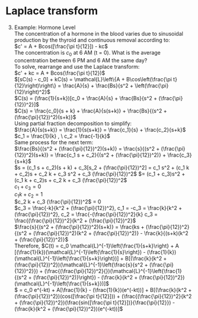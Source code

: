 # Laplace transform
3. Example: Hormone Level \
The concentration of a hormone in the blood varies due to sinusoidal production by the thyroid and continuous removal according to: \
$c' = A + Bcos([\frac{\pi t}{12}]) - kc$  \
The concentration is $c_0$ at 6 AM (t = 0). What is the average concentration between 6 PM and 6 AM the same day? \
To solve, rearrange and use the Laplace transform: \
$c' + kc = A + Bcos(\frac{\pi t}{12})$ \
$[sC(s) - c_0] + kC(s) = \mathcal{L}\left\{A + B\cos\left(\frac{\pi t}{12}\right)\right\} = \frac{A}{s} + \frac{Bs}{s^2 + \left(\frac{\pi}{12}\right)^2}$ \
$C(s) = (\frac{1}{s+k})[c_0 + \frac{A}{s} + \frac{Bs}{s^2 + (\frac{\pi}{12})^2}]$ \
$C(s) = \frac{c_0}{s + k} + \frac{A}{s(s+k)} + \frac{Bs}{(s^2 + (\frac{\pi}{12})^2)(s+k)}$    \
Using partial fraction decomposition to simplify: \
$\frac{A}{s(s+k)} = \frac{1}{s(s+k)} = \frac{c_1}{s} + \frac{c_2}{s+k}$    \
$c_1 = \frac{1}{k} ,   \
c_2 = \frac{-1}{k}$   \
Same process for the next term:   \
$\frac{Bs}{(s^2 + (\frac{\pi}{12})^2)(s+k)} = \frac{s}{(s^2 + (\frac{\pi}{12})^2)(s+k)} = \frac{c_1 s + c_2}{(s^2 + (\frac{\pi}{12})^2)} + \frac{c_3}{s+k}$    \
$s = (c_1 s + c_2)(s + k) + c_3[s_2 + (\frac{\pi}{12})^2] = c_1 s^2 + (c_1 k + c_2)s + c_2 k + c_3 s^2 + c_3 (\frac{\pi}{12})^2$
$= (c_1 + c_3)s^2 + (c_1 k + c_2)s + c_2 k + c_3 (\frac{\pi}{12})^2$     
$c_1 + c_3 = 0$  \
$c_1 k + c_2 = 1$  \
$c_2 k + c_3 (\frac{\pi}{12})^2$ = 0  \
$c_3 = \frac{-k}{k^2 + (\frac{\pi}{12})^2}, c_1 = -c_3 = \frac{k}{k^2 + (\frac{\pi}{12})^2}, c_2 = \frac{-(\frac{\pi}{12})^2}{k} c_3 = \frac{(\frac{\pi}{12})^2}{k^2 + (\frac{\pi}{12})^2}$ \
$\frac{s}{(s^2 + (\frac{\pi}{12})^2)(s+k)} = \frac{ks + (\frac{\pi}{12})^2}{(s^2 + (\frac{\pi}{12})^2)(k^2 + (\frac{\pi}{12})^2)} - \frac{k}{(s+k)(k^2 + (\frac{\pi}{12})^2)}$ \
Therefore,
$C(t) = c_0 \mathcal{L}^{-1}\left\{\frac{1}{s+k}\right\} + A [(\frac{1}{k})(\mathcal{L}^{-1}\left\{\frac{1}{s}\right\}) - (\frac{1}{k})(\mathcal{L}^{-1}\left\{\frac{1}{s+k}\right\})] + B[(\frac{k}{k^2 + (\frac{\pi}{12})^2})(\mathcal{L}^{-1}\left\{\frac{s}{s^2 + (\frac{\pi}{12})^2}}) + (\frac{(\frac{\pi}{12})^2}{})(\mathcal{L}^{-1}\left\{\frac{1}{(s^2 + (\frac{\pi}{12})^2)}\right\}) - (\frac{k}{k^2 + (\frac{\pi}{12})^2})(\mathcal{L}^{-1}\left\{\frac{1}{s+k}})]$  \
$ = c_0 e^(-kt) + A[\frac{1}{k} - (\frac{1}{k})(e^(-kt))] + B[(\frac{k}{k^2 + (\frac{\pi}{12})^2})(cos([\frac{\pi t}{12}])) + (\frac{(\frac{\pi}{12})^2}{k^2 + (\frac{\pi}{12})^2})(\frac{sin([\frac{\pi t}{12}])}{\frac{\pi}{12}}) - (\frac{k}{k^2 + (\frac{\pi}{12})^2})(e^(-kt))]$  